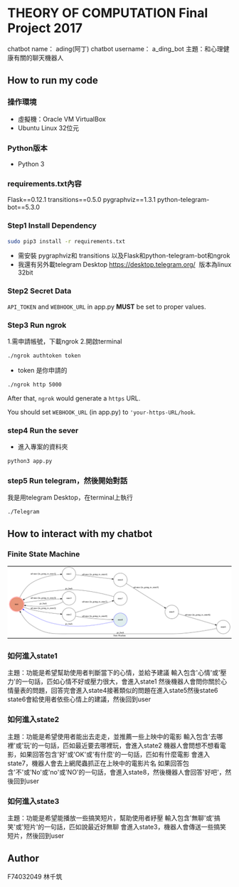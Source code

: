 # THEORY OF COMPUTATION Final Project 2017

chatbot name：     ading(阿丁)
chatbot username： a_ding_bot
主題：和心理健康有關的聊天機器人

## How to run my code

### 操作環境
* 虛擬機：Oracle VM VirtualBox
* Ubuntu Linux 32位元

### Python版本
* Python 3

### requirements.txt內容
Flask==0.12.1
transitions==0.5.0
pygraphviz==1.3.1
python-telegram-bot==5.3.0

### Step1 Install Dependency
```sh
sudo pip3 install -r requirements.txt
```
* 需安裝 pygraphviz和 transitions 以及Flask和python-telegram-bot和ngrok
* 我還有另外載telegram Desktop https://desktop.telegram.org/  版本為linux 32bit

### Step2 Secret Data

`API_TOKEN` and `WEBHOOK_URL` in app.py **MUST** be set to proper values.

### Step3 Run ngrok
1.需申請帳號，下載ngrok
2.開啟terminal

```sh
./ngrok authtoken token
```
* token 是你申請的

```sh
./ngrok http 5000
```

After that, `ngrok` would generate a `https` URL.

You should set `WEBHOOK_URL` (in app.py) to `'your-https-URL/hook`.

### step4 Run the sever
* 進入專案的資料夾
```sh
python3 app.py
```
### step5 Run telegram，然後開始對話
我是用telegram Desktop，在terminal上執行
```sh
./Telegram
```
## How to interact with my chatbot

### Finite State Machine
![fsm](./img/show-fsm.png)

### 如何進入state1
主題：功能是希望幫助使用者判斷當下的心情，並給予建議
輸入包含'心情'或'壓力'的一句話，匹如心情不好或壓力很大，會進入state1
然後機器人會問你關於心情量表的問題，回答完會進入state4接著類似的問題在進入state5然後state6
state6會給使用者依些心情上的建議，然後回到user

### 如何進入state2
主題：功能是希望使用者能出去走走，並推薦一些上映中的電影
輸入包含'去哪裡'或'玩'的一句話，匹如最近要去哪裡玩，會進入state2
機器人會問想不想看電影，如果回答包含'好'或'OK'或'有什麼'的一句話，匹如有什麼電影
會進入state7，機器人會去上網爬蟲抓正在上映中的電影片名
如果回答包含'不'或'No'或'no'或'NO'的一句話，會進入state8，然後機器人會回答'好吧'，然後回到user

### 如何進入state3
主題：功能是希望能播放一些搞笑短片，幫助使用者紓壓
輸入包含'無聊'或'搞笑'或'短片'的一句話，匹如說最近好無聊
會進入state3，機器人會傳送一些搞笑短片，然後回到user

## Author
F74032049 林千筑 

